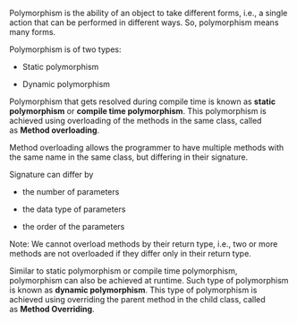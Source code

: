 Polymorphism is the ability of an object to take different forms, i.e., a single action that can be performed in different ways. So, polymorphism means many forms.

Polymorphism is of two types:

-   Static polymorphism
    
-   Dynamic polymorphism

Polymorphism that gets resolved during compile time is known as **static polymorphism** or **compile time polymorphism**. This polymorphism is achieved using overloading of the methods in the same class, called as **Method overloading**.

Method overloading allows the programmer to have multiple methods with the same name in the same class, but differing in their signature.

Signature can differ by

-   the number of parameters
    
-   the data type of parameters
    
-   the order of the parameters
    

Note: We cannot overload methods by their return type, i.e., two or more methods are not overloaded if they differ only in their return type.

Similar to static polymorphism or compile time polymorphism, polymorphism can also be achieved at runtime. Such type of polymorphism is known as **dynamic polymorphism**. This type of polymorphism is achieved using overriding the parent method in the child class, called as **Method Overriding**.